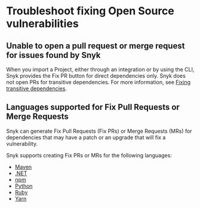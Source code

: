 # Troubleshoot fixing Open Source vulnerabilities

## Unable to open a pull request or merge request for issues found by Snyk

When you import a Project, either through an integration or by using the CLI, Snyk provides the Fix PR button for direct dependencies only. Snyk does not open PRs for transitive dependencies. For more information, see [Fixing transitive dependencies](vulnerability-fix-types.md#fixing-transitive-dependencies).

## Languages supported for Fix Pull Requests or Merge Requests

Snyk can generate Fix Pull Requests (Fix PRs) or Merge Requests (MRs) for dependencies that may have a patch or an upgrade that will fix a vulnerability.

Snyk supports creating Fix PRs or MRs for the following languages:

* [Maven](../../../getting-started/supported-languages-frameworks-and-feature-availability-overview/java-and-kotlin/best-practices-for-java-and-kotlin.md#maven)
* [.NET](../../../getting-started/supported-languages-frameworks-and-feature-availability-overview/.net/)
* [npm](../../../getting-started/supported-languages-frameworks-and-feature-availability-overview/javascript/best-practices-for-javascript-and-node.js.md#npm)
* [Python](../../../getting-started/supported-languages-frameworks-and-feature-availability-overview/python.md)
* [Ruby](../../../getting-started/supported-languages-frameworks-and-feature-availability-overview/ruby.md)
* [Yarn](../../../getting-started/supported-languages-frameworks-and-feature-availability-overview/javascript/best-practices-for-javascript-and-node.js.md#yarn)

